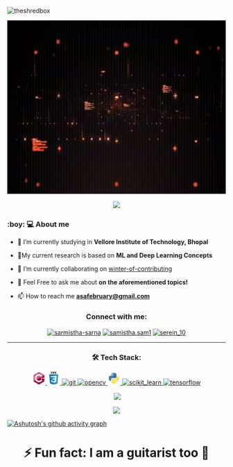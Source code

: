 <p align="left"> <img src="https://komarev.com/ghpvc/?username=theshredbox&label=Profile%20views&color=0e75b6&style=flat" alt="theshredbox" /> </p>
<p align="center"> <img height="400" width="800" src="https://github.com/theshredbox/theshredbox/blob/main/intro.gif" alt="theshredbox" /> </p>

<p align="center">
  <img src="https://readme-typing-svg.herokuapp.com?color=0d8eceF&size=30&center=true&vCenter=true&width=550&height=70&lines=Hey+There+%F0%9F%91%8B%2C+I+am+Aryan+✌️+;▶+A+Perspective+Driven+Person+%F0%9F%92%BB;▶+A+ML+Enthusiast+%F0%9F%93%94;▶+Keen+Learner+%F0%9F%95%B5%EF%B8%8F%E2%80%8D%E2%99%80%EF%B8%8F">
</p>


<h3 align="left"> :boy: 💻  About me </h3>

- 🔭 I’m currently studying in **Vellore Institute of Technology, Bhopal**

- 🌱My current research is based on **ML and Deep Learning Concepts** 
- 👯 I’m currently collaborating on [winter-of-contributing](https://github.com/girlscript/winter-of-contributing)

- 💬 Feel Free to ask me about **on the aforementioned topics!**

- 📫 How to reach me **asafebruary@gmail.com**
      

<h3 align="center">Connect with me:</h3>
<p align="center">  
<a href="https://www.linkedin.com/in/aryan-ahuja-013443190/" target="blank"><img align="center" src="https://raw.githubusercontent.com/rahuldkjain/github-profile-readme-generator/master/src/images/icons/Social/linked-in-alt.svg" alt="sarmistha-sarna" height="30" width="40" /></a>
<a href="https://www.facebook.com/arihanta.ahuja" target="blank"><img align="center" src="https://raw.githubusercontent.com/rahuldkjain/github-profile-readme-generator/master/src/images/icons/Social/facebook.svg" alt="samistha.sam1" height="30" width="40" /></a>
<a href="https://instagram.com/aryanspamsit" target="blank"><img align="center" src="https://raw.githubusercontent.com/rahuldkjain/github-profile-readme-generator/master/src/images/icons/Social/instagram.svg" alt="serein_10" height="30" width="40" /></a>
</p>

<hr>
<h3 align="center"> 🛠 Tech Stack:</h3>

<p align="center">
</a> <a href="https://www.w3schools.com/cpp/" target="_blank"> <img src="https://raw.githubusercontent.com/devicons/devicon/master/icons/cplusplus/cplusplus-original.svg" alt="cplusplus" width="30" height="30"/> </a> <a href="https://www.w3schools.com/css/" target="_blank"> <img src="https://raw.githubusercontent.com/devicons/devicon/master/icons/css3/css3-original-wordmark.svg" alt="css3" width="30" height="30"/> </a> <a href="https://git-scm.com/" target="_blank"> <img src="https://www.vectorlogo.zone/logos/git-scm/git-scm-icon.svg" alt="git" width="30" height="30"/> </a> <a href="https://opencv.org/" target="_blank"> <img src="https://www.vectorlogo.zone/logos/opencv/opencv-icon.svg" alt="opencv" width="30" height="30"/> </a> <a href="https://www.python.org" target="_blank"><img src="https://raw.githubusercontent.com/devicons/devicon/master/icons/python/python-original.svg" alt="python" width="30" height="30"/> </a> </a> <a href="https://scikit-learn.org/" target="_blank"> <img src="https://upload.wikimedia.org/wikipedia/commons/0/05/Scikit_learn_logo_small.svg" alt="scikit_learn" width="30" height="30"/> </a> <a href="https://www.tensorflow.org" target="_blank"> <img src="https://www.vectorlogo.zone/logos/tensorflow/tensorflow-icon.svg" alt="tensorflow" width="30" height="30"/> </a> </p>
<p align ="center">&nbsp;<img align="center" src="https://github-readme-stats.vercel.app/api?username=theshredbox&show_icons=true&count_private=true&theme=react" /><p align="center"><img align="center" src="http://github-readme-streak-stats.herokuapp.com?user=theshredbox&theme=react" /> 
  
[![Ashutosh's github activity graph](https://activity-graph.herokuapp.com/graph?username=theshredbox&theme=xcode)](https://github.com/ashutosh00710/github-readme-activity-graph)


<h1>
<p align="center"> ⚡ Fun fact:  I am a guitarist too 🎵 
  
</h1>




